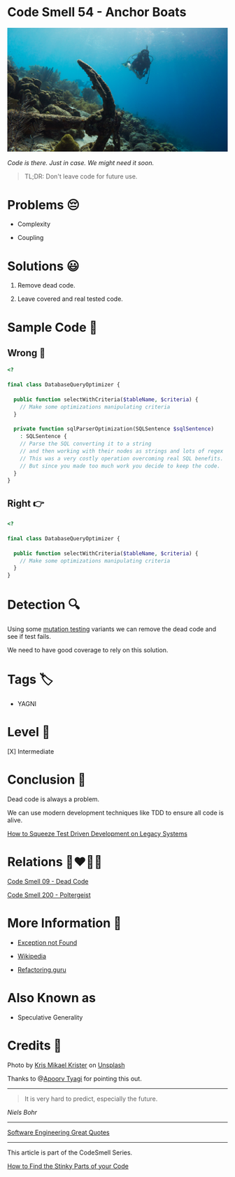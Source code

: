 # Code Smell 54 - Anchor Boats

![Code Smell 54 - Anchor Boats](Code%20Smell%2054%20-%20Anchor%20Boats.jpg)

*Code is there. Just in case. We might need it soon.*

> TL;DR: Don't leave code for future use.

# Problems 😔 

- Complexity

- Coupling

# Solutions 😃

1. Remove dead code.

2. Leave covered and real tested code.

# Sample Code 📖

## Wrong 🚫

<!-- [Gist Url](https://gist.github.com/mcsee/22deb44d4e95b4a3ca8ce9ba18d0f908) -->

```php
<?

final class DatabaseQueryOptimizer {
  
  public function selectWithCriteria($tableName, $criteria) {
    // Make some optimizations manipulating criteria
  }
  
  private function sqlParserOptimization(SQLSentence $sqlSentence)
    : SQLSentence {
    // Parse the SQL converting it to a string 
    // and then working with their nodes as strings and lots of regex
    // This was a very costly operation overcoming real SQL benefits.
    // But since you made too much work you decide to keep the code.
  }  
}
```

## Right 👉

<!-- [Gist Url](https://gist.github.com/mcsee/7d520c7f266d0180f42c3fc12b41fddc) -->

```php
<?

final class DatabaseQueryOptimizer {
  
  public function selectWithCriteria($tableName, $criteria) {
    // Make some optimizations manipulating criteria
  } 
}
```

# Detection 🔍

Using some [mutation testing](https://en.wikipedia.org/wiki/Mutation_testing) variants we can remove the dead code and see if test fails.

We need to have good coverage to rely on this solution.

# Tags 🏷️

- YAGNI

# Level 🔋

[X] Intermediate

# Conclusion 🏁

Dead code is always a problem.

We can use modern development techniques like TDD to ensure all code is alive.

[How to Squeeze Test Driven Development on Legacy Systems](https://github.com/mcsee/Software-Design-Articles/tree/main/Articles/TDD/How%20to%20Squeeze%20Test%20Driven%20Development%20on%20Legacy%20Systems/readme.md)

# Relations 👩‍❤️‍💋‍👨

[Code Smell 09 - Dead Code](https://github.com/mcsee/Software-Design-Articles/tree/main/Articles/Code%20Smells/Code%20Smell%2009%20-%20Dead%20Code/readme.md)

[Code Smell 200 - Poltergeist](https://github.com/mcsee/Software-Design-Articles/tree/main/Articles/Code%20Smells/Code%20Smell%20200%20-%20Poltergeist/readme.md)

# More Information 📕

- [Exception not Found](https://exceptionnotfound.net/boat-anchor-the-daily-software-anti-pattern)

- [Wikipedia](https://en.wikipedia.org/wiki/You_aren%27t_gonna_need_it)

- [Refactoring.guru](https://refactoring.guru/smells/speculative-generality)

# Also Known as

- Speculative Generality

# Credits 🙏

Photo by [Kris Mikael Krister](https://unsplash.com/@kmkr) on [Unsplash](https://unsplash.com/s/photos/anchor)

Thanks to @[Apoorv Tyagi](@apoorvtyagi) for pointing this out.

* * *

> It is very hard to predict, especially the future.

_Niels Bohr_ 
 
* * *
 
[Software Engineering Great Quotes](https://github.com/mcsee/Software-Design-Articles/tree/main/Articles/Quotes/Software%20Engineering%20Great%20Quotes/readme.md)

* * *

This article is part of the CodeSmell Series.

[How to Find the Stinky Parts of your Code](https://github.com/mcsee/Software-Design-Articles/tree/main/Articles/Code%20Smells/How%20to%20Find%20the%20Stinky%20parts%20of%20your%20Code/readme.md)